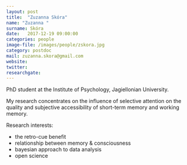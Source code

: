 ```yaml
---
layout: post
title:  "Zuzanna Skóra"
name: "Zuzanna "
surname: Skóra
date:   2017-12-19 09:00:00
categories: people
image-file: /images/people/zskora.jpg
category: postdoc
mail: zuzanna.skora@gmail.com
website:
twitter:
researchgate:
---
```


PhD student at the Institute of Psychology, Jagiellonian University.

My research concentrates on the influence of selective attention on the quality and subjective accessibility of short-term memory and working memory.

Research interests:
* the retro-cue benefit
* relationship between memory & consciousness
* bayesian approach to data analysis
* open science
